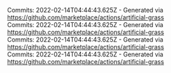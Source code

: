 Commits: 2022-02-14T04:44:43.625Z - Generated via https://github.com/marketplace/actions/artificial-grass
<br>
Commits: 2022-02-14T04:44:43.625Z - Generated via https://github.com/marketplace/actions/artificial-grass
<br>
Commits: 2022-02-14T04:44:43.625Z - Generated via https://github.com/marketplace/actions/artificial-grass
<br>
Commits: 2022-02-14T04:44:43.625Z - Generated via https://github.com/marketplace/actions/artificial-grass
<br>
